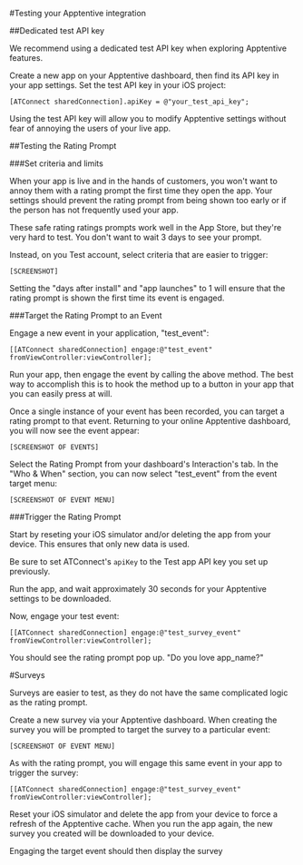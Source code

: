 #Testing your Apptentive integration



##Dedicated test API key

We recommend using a dedicated test API key when exploring Apptentive features.

Create a new app on your Apptentive dashboard, then find its API key in your app settings. Set the test API key in your iOS project:  

	[ATConnect sharedConnection].apiKey = @"your_test_api_key";

Using the test API key will allow you to modify Apptentive settings without fear of annoying the users of your live app.

##Testing the Rating Prompt

###Set criteria and limits

When your app is live and in the hands of customers, you won't want to annoy them with a rating prompt the first time they open the app. Your settings should prevent the rating prompt from being shown too early or if the person has not frequently used your app.

These safe rating ratings prompts work well in the App Store, but they're very hard to test. You don't want to wait 3 days to see your prompt.

Instead, on you Test account, select criteria that are easier to trigger:  

	[SCREENSHOT]

Setting the "days after install" and "app launches" to 1 will ensure that the rating prompt is shown the first time its event is engaged.

###Target the Rating Prompt to an Event

Engage a new event in your application, "test_event":  

	[[ATConnect sharedConnection] engage:@"test_event" fromViewController:viewController];

Run your app, then engage the event by calling the above method. The best way to accomplish this is to hook the method up to a button in your app that you can easily press at will.

Once a single instance of your event has been recorded, you can target a rating prompt to that event. Returning to your online Apptentive dashboard, you will now see the event appear:  

	[SCREENSHOT OF EVENTS]

Select the Rating Prompt from your dashboard's Interaction's tab. In the "Who & When" section, you can now select "test_event" from the event target menu:

	[SCREENSHOT OF EVENT MENU]

###Trigger the Rating Prompt

Start by reseting your iOS simulator and/or deleting the app from your device. This ensures that only new data is used.

Be sure to set ATConnect's `apiKey` to the Test app API key you set up previously.

Run the app, and wait approximately 30 seconds for your Apptentive settings to be downloaded.

Now, engage your test event:  

	[[ATConnect sharedConnection] engage:@"test_survey_event" fromViewController:viewController];

You should see the rating prompt pop up. "Do you love app_name?"


#Surveys

Surveys are easier to test, as they do not have the same complicated logic as the rating prompt.

Create a new survey via your Apptentive dashboard. When creating the survey you will be prompted to target the survey to a particular event:  

	[SCREENSHOT OF EVENT MENU]

As with the rating prompt, you will engage this same event in your app to trigger the survey:  

	[[ATConnect sharedConnection] engage:@"test_survey_event" fromViewController:viewController];

Reset your iOS simulator and delete the app from your device to force a refresh of the Apptentive cache. When you run the app again, the new survey you created will be downloaded to your device.

Engaging the target event should then display the survey
